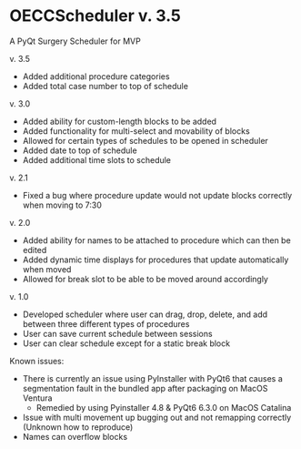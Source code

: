 # OECCScheduler v. 3.5
A PyQt Surgery Scheduler for MVP

v. 3.5
- Added additional procedure categories
- Added total case number to top of schedule

v. 3.0
- Added ability for custom-length blocks to be added
- Added functionality for multi-select and movability of blocks
- Allowed for certain types of schedules to be opened in scheduler
- Added date to top of schedule
- Added additional time slots to schedule

v. 2.1
- Fixed a bug where procedure update would not update blocks correctly when moving to 7:30

v. 2.0
- Added ability for names to be attached to procedure which can then be edited
- Added dynamic time displays for procedures that update automatically when moved
- Allowed for break slot to be able to be moved around accordingly

v. 1.0
- Developed scheduler where user can drag, drop, delete, and add between three different types of procedures
- User can save current schedule between sessions
- User can clear schedule except for a static break block


Known issues:
- There is currently an issue using PyInstaller with PyQt6 that causes a segmentation fault in the bundled app after packaging on MacOS Ventura
    - Remedied by using Pyinstaller 4.8 & PyQt6 6.3.0 on MacOS Catalina
- Issue with multi movement up bugging out and not remapping correctly (Unknown how to reproduce)
- Names can overflow blocks